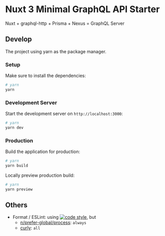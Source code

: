 # Nuxt 3 Minimal GraphQL API Starter

Nuxt + graphql-http + Prisma + Nexus = GraphQL Server

## Develop

The project using yarn as the package manager.

### Setup

Make sure to install the dependencies:
```bash
# yarn
yarn
```

### Development Server

Start the development server on `http://localhost:3000`:
```bash
# yarn
yarn dev
```

### Production

Build the application for production:
```bash
# yarn
yarn build
```

Locally preview production build:
```bash
# yarn
yarn preview
```

## Others

- Format / ESLint: using [![code style](https://antfu.me/badge-code-style.svg)](https://github.com/antfu/eslint-config), but
  - [n/prefer-global/process](https://github.com/mysticatea/eslint-plugin-node/blob/master/docs/rules/prefer-global/process.md): `always`
  - [curly](https://eslint.org/docs/latest/rules/curly): `all`
